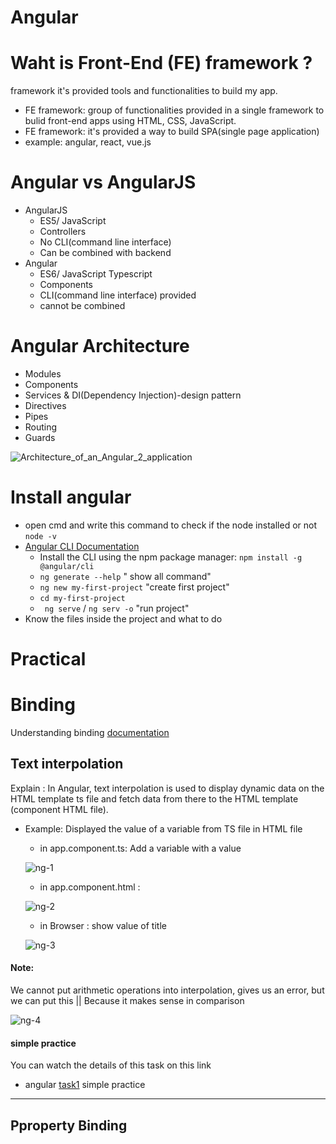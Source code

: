 # Angular
# Waht is Front-End (FE) framework ?
framework it's provided tools and functionalities to build my app.
- FE framework: group of functionalities provided in a single framework to bulid front-end apps using HTML, CSS, JavaScript.
- FE framework:  it's provided a way to build SPA(single page application) 
-  example: angular, react, vue.js

# Angular vs AngularJS
- AngularJS
  - ES5/ JavaScript
  - Controllers
  - No CLI(command line interface)
  - Can be combined with backend 
- Angular 
  - ES6/ JavaScript Typescript
  - Components
  - CLI(command line interface) provided
  - cannot be combined
# Angular Architecture
- Modules
- Components
- Services & DI(Dependency Injection)-design pattern
- Directives
- Pipes
- Routing
- Guards

![Architecture_of_an_Angular_2_application](https://user-images.githubusercontent.com/52491098/182458382-7c222f6f-3948-4a73-8590-8aacbf846082.png)

# Install angular 
- open cmd and write this command to check if the node installed or not ``` node -v ```
- [ Angular CLI Documentation ](https://angular.io/cli)
  - Install the CLI using the npm package manager: ``` npm install -g @angular/cli ```
  - ``` ng generate --help ```  " show all command"
  - ``` ng new my-first-project ``` "create first project"
  - ``` cd my-first-project ```
  - ``` ng serve``` / ``` ng serv -o ``` "run project"
- Know the files inside the project and what to do 

# Practical 
# Binding 
Understanding binding [documentation](https://angular.io/guide/binding-overview)
## Text interpolation 
Explain : In Angular, text interpolation is used to display dynamic data on the HTML template ts file and fetch data from there to the HTML template (component HTML file).
- Example: Displayed the value of a variable from TS file in HTML file  
    - in app.component.ts: Add a variable with a value

    ![ng-1](https://user-images.githubusercontent.com/52491098/182568434-fc5c5741-3873-4ea1-8702-ae0acb83defc.PNG)

    -  in app.component.html :
    
    ![ng-2](https://user-images.githubusercontent.com/52491098/182568501-dcba6b39-9afc-4769-aca4-d08ce4f23f72.PNG)
    
    -  in Browser : show value of title
    
    ![ng-3](https://user-images.githubusercontent.com/52491098/182569313-a7197391-371a-4f72-8d57-069129e6aad4.PNG)
    
 #### Note: 
 We cannot put arithmetic operations into interpolation, gives us an error, but we can put this 
  || Because it makes sense in comparison 
    
   ![ng-4](https://user-images.githubusercontent.com/52491098/182578988-33226461-aae2-4965-887c-42e4f9003473.PNG)

    
   #### simple practice 
   You can watch the details of this task on this link
   - angular [task1](https://github.com/nesmamanasra/angular-task1-simple-practic) simple practice 

-------------------------------------------------------------------------------------------------------------------------------------------------
   
   ## Pproperty Binding
   

   





